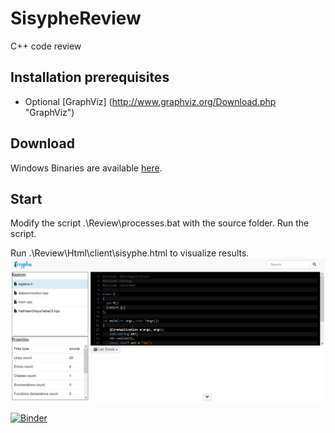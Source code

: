 # SisypheReview
C++ code review 

## Installation prerequisites
 * Optional [GraphViz] (http://www.graphviz.org/Download.php "GraphViz") 
 
## Download
Windows Binaries are available [here](https://github.com/tedi21/SisypheReview/blob/master/sisyphe.7z "SisypheReview").

## Start
Modify the script .\Review\processes.bat with the source folder.
Run the script.

Run .\Review\Html\client\sisyphe.html to visualize results.
![Sisyphe screenshot](/screen.png "Sisyphe screenshot")


[![Binder](https://mybinder.org/badge_logo.svg)](https://mybinder.org/v2/gh/tedi21/SisypheReview/master)